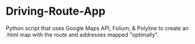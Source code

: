 # Driving-Route-App
Python script that uses Google Maps API, Folium, &amp; Polyline to create an .html map with the route and addresses mapped "optimally".
